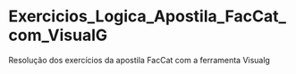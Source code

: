 # Exercicios_Logica_Apostila_FacCat_com_VisualG
Resolução dos exercícios da apostila FacCat com a ferramenta Visualg
